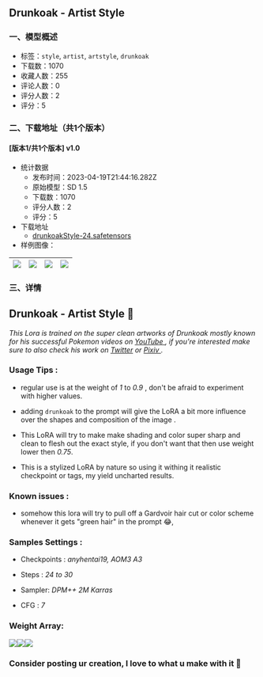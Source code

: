 ## Drunkoak - Artist Style
### 一、模型概述

- 标签：`style`, `artist`, `artstyle`, `drunkoak`
- 下载数：1070
- 收藏人数：255
- 评论人数：0
- 评分人数：2
- 评分：5

### 二、下载地址（共1个版本）

#### [版本1/共1个版本] v1.0

- 统计数据
  - 发布时间：2023-04-19T21:44:16.282Z
  - 原始模型：SD 1.5
  - 下载数：1070
  - 评分人数：2
  - 评分：5
- 下载地址
  - [drunkoakStyle-24.safetensors](https://civitai.com/api/download/models/50197)
- 样例图像：

| <img src="https://image.civitai.com/xG1nkqKTMzGDvpLrqFT7WA/474fdd54-d388-414d-5aee-6d81f8caa700/width=450/539991.jpeg" /> | <img src="https://image.civitai.com/xG1nkqKTMzGDvpLrqFT7WA/112782d3-1b88-438c-503f-ac81b9acba00/width=450/539992.jpeg" /> | <img src="https://image.civitai.com/xG1nkqKTMzGDvpLrqFT7WA/32c3624b-5936-4e23-2c8b-5a9b15b3e300/width=450/539996.jpeg" /> | <img src="https://image.civitai.com/xG1nkqKTMzGDvpLrqFT7WA/3a073caf-26d8-408b-0ca6-8c2400313a00/width=450/540004.jpeg" /> |
| ---- | ---- | ---- | ---- |


### 三、详情
<h2>Drunkoak - Artist Style 🍺</h2><p><em>This Lora is trained on the super clean artworks of Drunkoak  mostly known for his successful Pokemon videos on </em><a target="_blank" rel="ugc" href="https://www.youtube.com/@DrunkOakPokemon/videos"><em>YouTube  </em></a><em>, if you're interested make sure to also check his work on </em><a target="_blank" rel="ugc" href="https://twitter.com/antsstyle/status/1388347181539733507?lang=en"><em>Twitter</em></a><em> or </em><a target="_blank" rel="ugc" href="https://www.pixiv.net/en/users/32281808"><em>Pixiv </em></a><em>.</em></p><p></p><h3>Usage Tips :</h3><ul><li><p>regular use is at the weight of <em>1</em> to <em>0.9</em> , don't be afraid to experiment with higher values.</p></li><li><p>adding <code>drunkoak</code> to the prompt will give the LoRA a bit more influence over the shapes and composition of the image .</p></li><li><p>This LoRA will try to make make shading and color super sharp and clean to flesh out the exact style, if you don't want that then use weight lower then <em>0.75</em>.</p></li><li><p>This is a stylized LoRA by nature so using it   withing it realistic checkpoint or tags, my yield uncharted results. </p></li></ul><h3>Known issues :</h3><ul><li><p>somehow this lora will try to pull off a Gardvoir hair cut or color scheme whenever it gets "green hair" in the prompt 😂,</p></li></ul><h3>Samples Settings :</h3><ul><li><p>Checkpoints : <em>anyhentai19, AOM3 A3</em></p></li><li><p>Steps : <em>24 to 30</em></p></li><li><p>Sampler: <em>DPM++ 2M Karras</em></p></li><li><p>CFG : <em>7</em></p></li></ul><h3>Weight Array:</h3><img src="https://imagecache.civitai.com/xG1nkqKTMzGDvpLrqFT7WA/590579d2-6d0b-46e3-46b9-ab683af1c600/width=525/590579d2-6d0b-46e3-46b9-ab683af1c600.jpeg" /><img src="https://imagecache.civitai.com/xG1nkqKTMzGDvpLrqFT7WA/d56ab425-7a56-41c8-1e9d-7948e8d9b800/width=525/d56ab425-7a56-41c8-1e9d-7948e8d9b800.jpeg" /><img src="https://imagecache.civitai.com/xG1nkqKTMzGDvpLrqFT7WA/8f7b9399-62a1-425a-1be0-ac16d797dd00/width=525/8f7b9399-62a1-425a-1be0-ac16d797dd00.jpeg" /><h3>Consider posting ur creation, I love to what u make with it 🤩</h3>